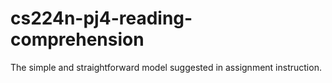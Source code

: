 # cs224n-pj4-reading-comprehension
The simple and straightforward model suggested in assignment instruction.
